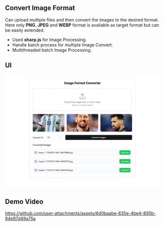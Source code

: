 ## Convert Image Format

Can upload multiple files and then convert the images to the desired format. Here only **PNG**, **JPEG** and **WEBP** format is available as target format but can be easily extended.

- Used **sharp.js** for Image Processing.
- Handle batch process for multiple Image Convert.
- Multithreaded batch Image Processing.

## UI
![Image Converter](./Image%20Converter.png)

## Demo Video
https://github.com/user-attachments/assets/6d0baabe-635e-4be4-895b-84e97d49a75a
